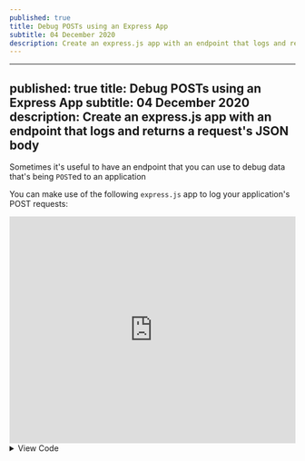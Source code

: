 ```yaml
---
published: true
title: Debug POSTs using an Express App
subtitle: 04 December 2020
description: Create an express.js app with an endpoint that logs and returns a request's JSON body
---
```


---
published: true
title: Debug POSTs using an Express App
subtitle: 04 December 2020
description: Create an express.js app with an endpoint that logs and returns a request's JSON body
---

Sometimes it's useful to have an endpoint that you can use to debug data that's being `POST`ed to an application

You can make use of the following `express.js` app to log your application's POST requests:

<iframe height="400px" width="100%" src="https://repl.it/@nabeelvalley/Express-POST-Logger?lite=true" scrolling="no" frameborder="no" allowtransparency="true" allowfullscreen="true" sandbox="allow-forms allow-pointer-lock allow-popups allow-same-origin allow-scripts allow-modals"></iframe>

<details>
<summary>View Code</summary>

```js
const express = require('express')
const app = express()

// parse json
app.use(express.json())

// GET endpoint to check uptime
app.get('/', (req, res) => {
  res.json({ data: 'hello' })
})

// POST endpointthat logs request body
app.post('/', (req, res) => {
  console.log(req.body)
  res.json(req.body)
})

// listen for requests
const listener = app.listen(process.env.PORT, () => {
  console.log('listening on port ' + listener.address().port)
})
```

<detail>
